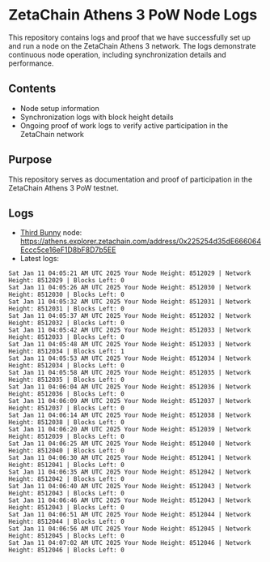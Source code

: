 # ZetaChain Athens 3 PoW Node Logs
This repository contains logs and proof that we have successfully set up and run a node on the ZetaChain Athens 3 network. The logs demonstrate continuous node operation, including synchronization details and performance.

## Contents
- Node setup information
- Synchronization logs with block height details
- Ongoing proof of work logs to verify active participation in the ZetaChain network

## Purpose
This repository serves as documentation and proof of participation in the ZetaChain Athens 3 PoW testnet.

## Logs

- [Third Bunny](https://thirdbunny.xyz/) node: https://athens.explorer.zetachain.com/address/0x225254d35dE666064Eccc5ce16eF1D8bF8D7b5EE
- Latest logs:
```
Sat Jan 11 04:05:21 AM UTC 2025 Your Node Height: 8512029 | Network Height: 8512029 | Blocks Left: 0
Sat Jan 11 04:05:26 AM UTC 2025 Your Node Height: 8512030 | Network Height: 8512030 | Blocks Left: 0
Sat Jan 11 04:05:32 AM UTC 2025 Your Node Height: 8512031 | Network Height: 8512031 | Blocks Left: 0
Sat Jan 11 04:05:37 AM UTC 2025 Your Node Height: 8512032 | Network Height: 8512032 | Blocks Left: 0
Sat Jan 11 04:05:42 AM UTC 2025 Your Node Height: 8512033 | Network Height: 8512033 | Blocks Left: 0
Sat Jan 11 04:05:48 AM UTC 2025 Your Node Height: 8512033 | Network Height: 8512034 | Blocks Left: 1
Sat Jan 11 04:05:53 AM UTC 2025 Your Node Height: 8512034 | Network Height: 8512034 | Blocks Left: 0
Sat Jan 11 04:05:58 AM UTC 2025 Your Node Height: 8512035 | Network Height: 8512035 | Blocks Left: 0
Sat Jan 11 04:06:04 AM UTC 2025 Your Node Height: 8512036 | Network Height: 8512036 | Blocks Left: 0
Sat Jan 11 04:06:09 AM UTC 2025 Your Node Height: 8512037 | Network Height: 8512037 | Blocks Left: 0
Sat Jan 11 04:06:14 AM UTC 2025 Your Node Height: 8512038 | Network Height: 8512038 | Blocks Left: 0
Sat Jan 11 04:06:20 AM UTC 2025 Your Node Height: 8512039 | Network Height: 8512039 | Blocks Left: 0
Sat Jan 11 04:06:25 AM UTC 2025 Your Node Height: 8512040 | Network Height: 8512040 | Blocks Left: 0
Sat Jan 11 04:06:30 AM UTC 2025 Your Node Height: 8512041 | Network Height: 8512041 | Blocks Left: 0
Sat Jan 11 04:06:35 AM UTC 2025 Your Node Height: 8512042 | Network Height: 8512042 | Blocks Left: 0
Sat Jan 11 04:06:40 AM UTC 2025 Your Node Height: 8512043 | Network Height: 8512043 | Blocks Left: 0
Sat Jan 11 04:06:46 AM UTC 2025 Your Node Height: 8512043 | Network Height: 8512043 | Blocks Left: 0
Sat Jan 11 04:06:51 AM UTC 2025 Your Node Height: 8512044 | Network Height: 8512044 | Blocks Left: 0
Sat Jan 11 04:06:56 AM UTC 2025 Your Node Height: 8512045 | Network Height: 8512045 | Blocks Left: 0
Sat Jan 11 04:07:02 AM UTC 2025 Your Node Height: 8512046 | Network Height: 8512046 | Blocks Left: 0
```
